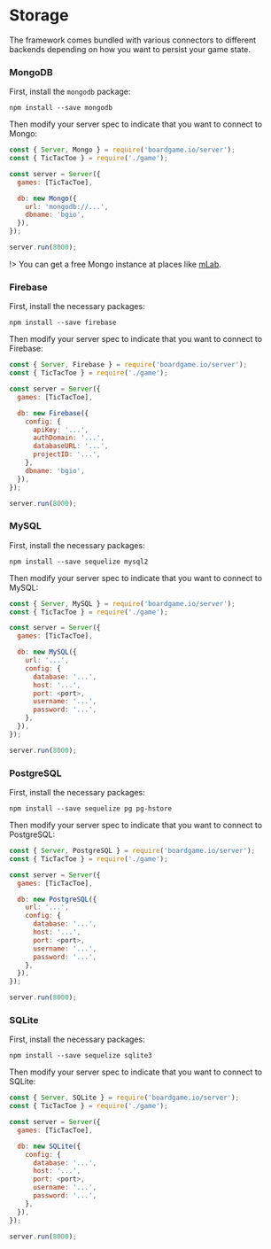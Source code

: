 # Storage

The framework comes bundled with various connectors to different backends
depending on how you want to persist your game state.

### MongoDB

First, install the `mongodb` package:

```
npm install --save mongodb
```

Then modify your server spec to indicate that you want to connect to Mongo:

```js
const { Server, Mongo } = require('boardgame.io/server');
const { TicTacToe } = require('./game');

const server = Server({
  games: [TicTacToe],

  db: new Mongo({
    url: 'mongodb://...',
    dbname: 'bgio',
  }),
});

server.run(8000);
```

!> You can get a free Mongo instance at places like [mLab](https://mlab.com/).

### Firebase

First, install the necessary packages:

```
npm install --save firebase
```

Then modify your server spec to indicate that you want to connect to Firebase:

```js
const { Server, Firebase } = require('boardgame.io/server');
const { TicTacToe } = require('./game');

const server = Server({
  games: [TicTacToe],

  db: new Firebase({
    config: {
      apiKey: '...',
      authDomain: '...',
      databaseURL: '...',
      projectID: '...',
    },
    dbname: 'bgio',
  }),
});

server.run(8000);
```

### MySQL

First, install the necessary packages:

```
npm install --save sequelize mysql2
```

Then modify your server spec to indicate that you want to connect to MySQL:

```js
const { Server, MySQL } = require('boardgame.io/server');
const { TicTacToe } = require('./game');

const server = Server({
  games: [TicTacToe],

  db: new MySQL({
    url: '...',
    config: {
      database: '...',
      host: '...',
      port: <port>,
      username: '...',
      password: '...',
    },
  }),
});

server.run(8000);
```

### PostgreSQL

First, install the necessary packages:

```
npm install --save sequelize pg pg-hstore
```

Then modify your server spec to indicate that you want to connect to PostgreSQL:

```js
const { Server, PostgreSQL } = require('boardgame.io/server');
const { TicTacToe } = require('./game');

const server = Server({
  games: [TicTacToe],

  db: new PostgreSQL({
    url: '...',
    config: {
      database: '...',
      host: '...',
      port: <port>,
      username: '...',
      password: '...',
    },
  }),
});

server.run(8000);
```

### SQLite

First, install the necessary packages:

```
npm install --save sequelize sqlite3
```

Then modify your server spec to indicate that you want to connect to SQLite:

```js
const { Server, SQLite } = require('boardgame.io/server');
const { TicTacToe } = require('./game');

const server = Server({
  games: [TicTacToe],

  db: new SQLite({
    config: {
      database: '...',
      host: '...',
      port: <port>,
      username: '...',
      password: '...',
    },
  }),
});

server.run(8000);
```
